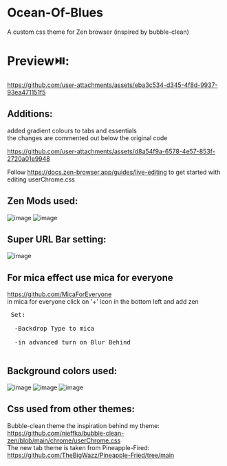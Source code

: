 # Ocean-Of-Blues
A custom css theme for Zen browser (inspired by bubble-clean)

# Preview⏯️:

https://github.com/user-attachments/assets/eba3c534-d345-4f8d-9937-93ea471151f5

## Additions:
added gradient colours to tabs and essentials </br>
the changes are commented out below the original code </br>

https://github.com/user-attachments/assets/d8a54f9a-6578-4e57-853f-2720a01e9948


Follow https://docs.zen-browser.app/guides/live-editing to get started with editing userChrome.css

## Zen Mods used:
![image](https://github.com/user-attachments/assets/db4408e1-2dd1-4e4d-a7ec-cf4fcad69891)
![image](https://github.com/user-attachments/assets/432af84c-6077-4ff0-b2d3-fedcf232dfc1)

## Super URL Bar setting:
![image](https://github.com/user-attachments/assets/91fe575c-2fce-4754-9bf1-dc9505b1df33)

## For mica effect use mica for everyone
 https://github.com/MicaForEveryone</br>
 in mica for everyone click on '+' icon in the bottom left and add zen</br>
<pre> Set:</br>
  -Backdrop Type to mica</br>
  -in advanced turn on Blur Behind</br>
</pre>
## Background colors used:
![image](https://github.com/user-attachments/assets/f5bbdc87-4428-4303-afb2-e2d8132630de)
![image](https://github.com/user-attachments/assets/7c7f9b33-8e04-4045-9075-59ecc48d69ad)
![image](https://github.com/user-attachments/assets/fdebddb8-7e51-4f45-8248-bd28ef59377b)


## Css used from other themes:
Bubble-clean theme the inspiration behind my theme: https://github.com/nieffka/bubble-clean-zen/blob/main/chrome/userChrome.css </br>
The new tab theme is taken from Pineapple-Fired: https://github.com/TheBigWazz/Pineapple-Fried/tree/main </br>
